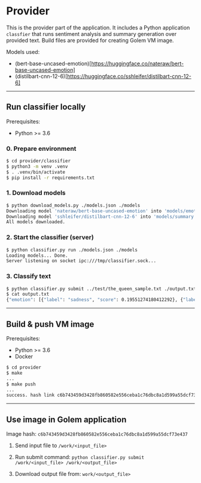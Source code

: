 # Provider

This is the provider part of the application. It includes a Python application `classfier` that runs sentiment analysis and summary generation over provided text. Build files are provided for creating Golem VM image. 

Models used:
* (bert-base-uncased-emotion)[https://huggingface.co/nateraw/bert-base-uncased-emotion]
* (distilbart-cnn-12-6)[https://huggingface.co/sshleifer/distilbart-cnn-12-6]


---

## Run classifier locally

Prerequisites:
* Python >= 3.6

### 0. Prepare environment

```bash
$ cd provider/classifier
$ python3 -m venv .venv
$ . .venv/bin/activate
$ pip install -r requirements.txt
```

### 1. Download models

```bash
$ python download_models.py ./models.json ./models
Downloading model 'nateraw/bert-base-uncased-emotion' into 'models/emotion'... Done.
Downloading model 'sshleifer/distilbart-cnn-12-6' into 'models/summary'... Done.
All models downloaded.
```

### 2. Start the classifier (server)

```bash
$ python classifier.py run ./models.json ./models
Loading models... Done.
Server listening on socket ipc:///tmp/classifier.sock...

```

### 3. Classify text

```bash
$ python classifier.py submit ../test/the_queen_sample.txt ./output.txt
$ cat output.txt 
{"emotion": [{"label": "sadness", "score": 0.19551274180412292}, {"label": "joy", "score": 0.6668532490730286}, {"label": "love", "score": 0.061145614832639694}, {"label": "anger", "score": 0.051483768969774246}, {"label": "fear", "score": 0.02209818735718727}, {"label": "surprise", "score": 0.0029064537957310677}], "summary": {"summary_text": " The Queen hosted a ceremony in which the Earl Peel stood down as Lord Chamberlain . She accepted her former aide's wand and office insignia at a private event at Windsor Castle . The duke's funeral will take place at Windsor on Saturday . A royal official said members of the family would continue to undertake engagements ."}}
```

---

## Build & push VM image

Prerequisites:
* Python >= 3.6
* Docker

```bash
$ cd provider
$ make
...
$ make push
...
success. hash link c6b743459d3428fb860582e556ceba1c76dbc8a1d599a55dcf73e437
```

---

## Use image in Golem application

Image hash: `c6b743459d3428fb860582e556ceba1c76dbc8a1d599a55dcf73e437`

1. Send input file to `/work/<input_file>`

2. Run submit command: `python classifier.py submit /work/<input_file> /work/<output_file>`

3. Download output file from: `work/<output_file>`
